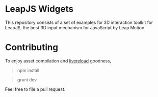 # LeapJS Widgets

This repository consists of a set of examples for 3D interaction toolkit for LeapJS, the best 3D input mechanism for JavaScript by Leap Motion.

# Contributing

To enjoy asset compilation and [livereload](https://chrome.google.com/webstore/detail/livereload/jnihajbhpnppcggbcgedagnkighmdlei?hl=en) goodness,

> npm install

> grunt dev

Feel free to file a pull request.
